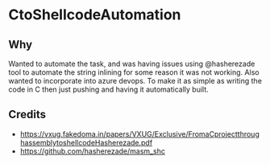 # CtoShellcodeAutomation

## Why
Wanted to automate the task, and was having issues using @hasherezade tool to automate the string inlining for some reason it was not working.
Also wanted to incorporate into azure devops. To make it as simple as writing the code in C then just pushing and having it automatically built.

## Credits
 * https://vxug.fakedoma.in/papers/VXUG/Exclusive/FromaCprojectthroughassemblytoshellcodeHasherezade.pdf
 * https://github.com/hasherezade/masm_shc
